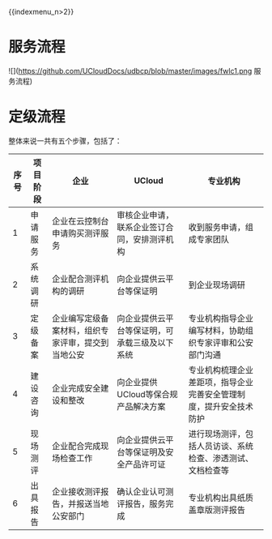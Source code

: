 {{indexmenu_n>2}}

# 服务流程

![](https://github.com/UCloudDocs/udbcp/blob/master/images/fwlc1.png 服务流程)

# 定级流程

整体来说一共有五个步骤，包括了：

| 序号 | 项目阶段 | 企业                        | UCloud                  | 专业机构                              |
| -- | ---- | ------------------------- | ----------------------- | --------------------------------- |
| 1  | 申请服务 | 企业在云控制台申请购买测评服务           | 审核企业申请，联系企业签订合同，安排测评机构  | 收到服务申请，组成专家团队                     |
| 2  | 系统调研 | 企业配合测评机构的调研               | 向企业提供云平台等保证明            | 到企业现场调研                           |
| 3  | 定级备案 | 企业编写定级备案材料，组织专家评审，提交到当地公安 | 向企业提供云平台等保证明，可承载三级及以下系统 | 专业机构指导企业编写材料，协助组织专家评审和公安部门沟通      |
| 4  | 建设咨询 | 企业完成安全建设和整改               | 向企业提供UCloud等保合规产品解决方案   | 专业机构梳理企业差距项，指导企业完善安全管理制度，提升安全技术防护 |
| 5  | 现场测评 | 企业配合完成现场检查工作              | 向企业提供云平台等保证明及安全产品许可证    | 进行现场测评，包括人员访谈、系统检查、渗透测试、文档检查等     |
| 6  | 出具报告 | 企业接收测评报告，并报送当地公安部门        | 确认企业认可测评报告，服务完成         | 专业机构出具纸质盖章版测评报告                   |
